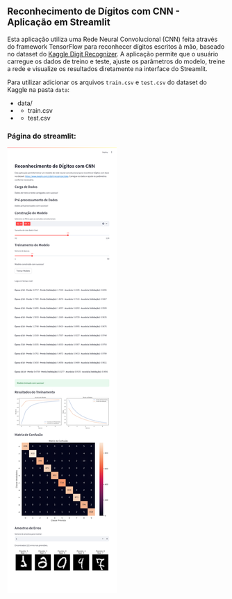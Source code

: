 ## Reconhecimento de Dígitos com CNN - Aplicação em Streamlit

Esta aplicação utiliza uma Rede Neural Convolucional (CNN) feita através do framework TensorFlow para reconhecer dígitos
escritos à mão, baseado no dataset do
[Kaggle Digit Recognizer](https://www.kaggle.com/c/digit-recognizer/data). A aplicação permite que o usuário carregue os
dados de treino e teste, ajuste os parâmetros
do
modelo, treine a rede e visualize os resultados diretamente na interface do Streamlit.

Para utilizar adicionar os arquivos `train.csv` e `test.csv` do dataset do Kaggle na pasta `data`:

- data/
-
    - train.csv
-
    - test.csv

### Página do streamlit:

![Página do Streamlit](streamlit_example.png)